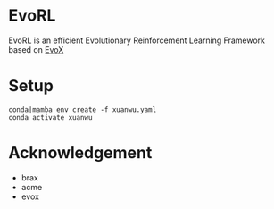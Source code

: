 # EvoRL
EvoRL is an efficient Evolutionary Reinforcement Learning Framework based on [EvoX](https://github.com/EMI-Group/evox)


# Setup
```
conda|mamba env create -f xuanwu.yaml
conda activate xuanwu
```

# Acknowledgement

- brax
- acme
- evox
